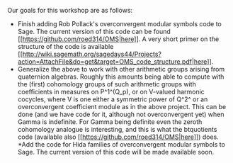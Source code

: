 Our goals for this workshop are as follows:

 * Finish adding Rob Pollack's overconvergent modular symbols code to Sage.  The current version of this code can be found [[https://github.com/roed314/OMS|here]]. A very short primer on the structure of the code is available [[http://wiki.sagemath.org/sagedays44/Projects?action=AttachFile&do=get&target=OMS_code_structure.pdf|here]].
 * Generalize the above to work with other arithmetic groups arising from quaternion algebras. Roughly this amounts being able to compute with the (first) cohomology groups of such arithmetic groups with coefficients in measures on P^1^(Q_p), or on V-valued harmonic cocycles, where V is one either a symmetric power of Q^2^ or an overconvergent coefficient module as in the above project. This can be done (and we have code for it, although not overconvergent yet) when Gamma is indefinite. For Gamma being definite even the zeroth cohomology analogue is interesting, and this is what the btquotients code (available also [[https://github.com/roed314/OMS|here]]) does.
 *Add the code for Hida families of overconvergent modular symbols to Sage. The current version of this code will be made available soon.
